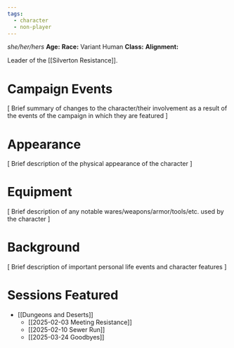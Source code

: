 ```yaml
---
tags:
  - character
  - non-player
---
```

_she/her/hers_
**Age:**
**Race:** Variant Human
**Class:**
**Alignment:**

Leader of the [[Silverton Resistance]].
# Campaign Events

\[ Brief summary of changes to the character/their involvement as a result of the events of the campaign in which they are featured ]

# Appearance

\[ Brief description of the physical appearance of the character ]

# Equipment

\[ Brief description of any notable wares/weapons/armor/tools/etc. used by the character ]

# Background

\[ Brief description of important personal life events and character features ]

# Sessions Featured

- [[Dungeons and Deserts]]
	- [[2025-02-03 Meeting Resistance]]
	- [[2025-02-10 Sewer Run]]
	- [[2025-03-24 Goodbyes]]